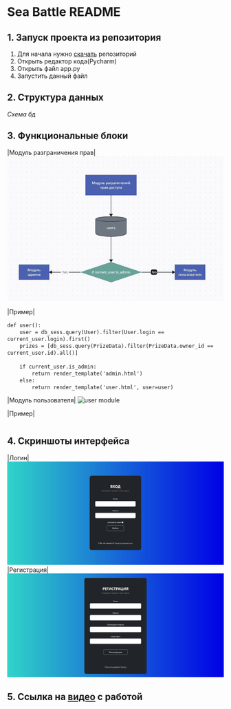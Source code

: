 # Sea Battle README
## 1. Запуск проекта из репозитория
1) Для начала нужно [скачать](https://github.com/QvkkpotentialExplorer/Sea_battle-) репозиторий
2) Открыть редактор кода(Pycharm)
3) Открыть  файл app.py
4) Запустить данный файл
## 2. Структура данных
*Схема бд*
## 3. Функциональные блоки
|Модуль разграничения прав|
![demarcation system](images/Codeblocks/demarcation_module.jpg)

|Пример|
```
def user():
    user = db_sess.query(User).filter(User.login == current_user.login).first()
    prizes = [db_sess.query(PrizeData).filter(PrizeData.owner_id == current_user.id).all()]

    if current_user.is_admin:
        return render_template('admin.html')
    else:
        return render_template('user.html', user=user)
```

|Модуль пользователя|
![user module](images/Codeblocks/user_module.jpg)

|Пример|
```
```
## 4. Скриншоты интерфейса
|Логин|
![Login interface](images/Screenshots/Login.png)
|Регистрация|
![Registration](images/Screenshots/Registration.png)
## 5. Ссылка на [видео](https://www.youtube.com/) с работой
